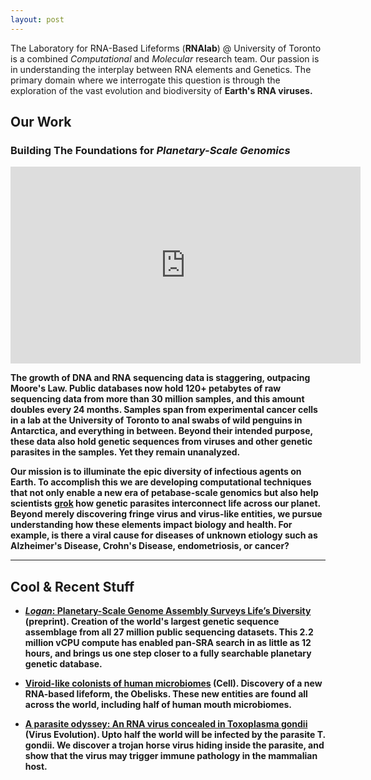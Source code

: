 ```yaml
---
layout: post
---
```


The Laboratory for RNA-Based Lifeforms (<b>RNAlab</b>) @ University of Toronto is a combined <i>Computational</i> and <i>Molecular</i> research team. Our passion is in understanding the interplay between RNA elements and Genetics. The primary domain where we interrogate this question is through the exploration of the vast evolution and biodiversity of <b>Earth's RNA viruses<b>. <br>

## Our Work

### Building The Foundations for *Planetary-Scale Genomics*

<iframe width="560" height="315" src="https://www.youtube.com/embed/mPUM-adhXd8?si=0rDs2hboVXJvFZ88&amp;start=5875" title="YouTube video player" frameborder="0" allow="accelerometer; autoplay; clipboard-write; encrypted-media; gyroscope; picture-in-picture; web-share" allowfullscreen></iframe>

The growth of DNA and RNA sequencing data is staggering, outpacing Moore's Law. Public databases now hold 120+ petabytes of raw sequencing data from more than 30 million samples, and this amount doubles every 24 months. Samples span from experimental cancer cells in a lab at the University of Toronto to anal swabs of wild penguins in Antarctica, and everything in between. Beyond their intended purpose, these data also hold genetic sequences from viruses and other genetic parasites in the samples. Yet they remain unanalyzed.

Our mission is to illuminate the epic diversity of infectious agents on Earth. To accomplish this we are developing computational techniques that not only enable a new era of <b>petabase-scale</b> genomics but also help scientists [grok](https://en.wikipedia.org/wiki/Grok) how genetic parasites interconnect life across our planet. Beyond merely discovering fringe virus and virus-like entities, we pursue understanding how these elements impact biology and health. For example, is there a viral cause for diseases of unknown etiology such as Alzheimer's Disease, Crohn's Disease, endometriosis, or cancer?

------------------------------------------------------------------------------

## Cool & Recent Stuff

- [*Logan*: Planetary-Scale Genome Assembly Surveys Life’s Diversity](https://www.biorxiv.org/content/10.1101/2024.07.30.605881v1) (preprint). Creation of the world's largest genetic sequence assemblage from all 27 million public sequencing datasets. This 2.2 million vCPU compute has enabled pan-SRA search in as little as 12 hours, and brings us one step closer to a fully searchable planetary genetic database.

- [Viroid-like colonists of human microbiomes](https://www.sciencedirect.com/science/article/abs/pii/S0092867424010912) (Cell). Discovery of a new RNA-based lifeform, the Obelisks. These new entities are found all across the world, including half of human mouth microbiomes.

- [A parasite odyssey: An RNA virus concealed in Toxoplasma gondii](https://academic.oup.com/ve/advance-article/doi/10.1093/ve/veae040/7668577) (Virus Evolution). Upto half the world will be infected by the parasite T. gondii. We discover a trojan horse virus hiding inside the parasite, and show that the virus may trigger immune pathology in the mammalian host.
